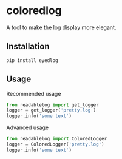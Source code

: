 # coloredlog

A tool to make the log display more elegant.

## Installation

```shell
pip install eyedlog
```

## Usage

Recommended usage

```python
from readablelog import get_logger
logger = get_logger('pretty.log')
logger.info('some text')
```

Advanced usage

```python
from readablelog import ColoredLogger
logger = ColoredLogger('pretty.log')
logger.info('some text')
```
